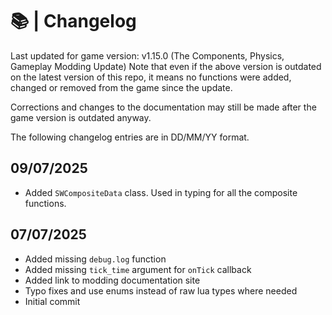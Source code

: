 # 📚 | Changelog
Last updated for game version: v1.15.0 (The Components, Physics, Gameplay Modding Update)
Note that even if the above version is outdated on the latest version of this repo, it means no 
functions were added, changed or removed from the game since the update.

Corrections and changes to the documentation may still be made after the game version is outdated
anyway.

The following changelog entries are in DD/MM/YY format.

## 09/07/2025
- Added `SWCompositeData` class. Used in typing for all the composite functions.

## 07/07/2025
- Added missing `debug.log` function
- Added missing `tick_time` argument for `onTick` callback
- Added link to modding documentation site
- Typo fixes and use enums instead of raw lua types where needed
- Initial commit